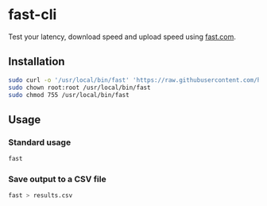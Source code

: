 # fast-cli

Test your latency, download speed and upload speed using [fast.com](https://fast.com).

## Installation

```sh
sudo curl -o '/usr/local/bin/fast' 'https://raw.githubusercontent.com/hectorm/fast-cli/master/fast'
sudo chown root:root /usr/local/bin/fast
sudo chmod 755 /usr/local/bin/fast
```

## Usage

### Standard usage
```sh
fast
```

### Save output to a CSV file
```sh
fast > results.csv
```
